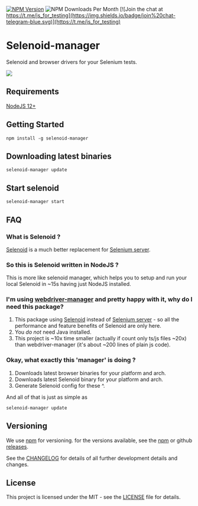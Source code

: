 [![NPM Version](https://badge.fury.io/js/selenoid-manager.svg)](https://badge.fury.io/js/selenoid)
![NPM Downloads Per Month](https://img.shields.io/npm/dm/selenoid-manager.svg)
[![Join the chat at https://t.me/js_for_testing](https://img.shields.io/badge/join%20chat-telegram-blue.svg)](https://t.me/js_for_testing)

# Selenoid-manager

Selenoid and browser drivers for your Selenium tests.

![](selenoid.gif)

## Requirements

[NodeJS 12+](https://nodejs.org/en/download/)

## Getting Started

`npm install -g selenoid-manager`

## Downloading latest binaries

`selenoid-manager update`

## Start selenoid

`selenoid-manager start`

## FAQ

### What is Selenoid ?

[Selenoid](https://aerokube.com/selenoid/) is a much better replacement for [Selenium server](https://www.selenium.dev/documentation/en/grid/).

### So this is Selenoid written in NodeJS ?

This is more like selenoid manager, which helps you to setup and run your local Selenoid in ~15s having just NodeJS installed.

### I'm using [webdriver-manager](https://www.npmjs.com/package/webdriver-manager) and pretty happy with it, why do I need this package?

1. This package using [Selenoid](https://aerokube.com/selenoid/) instead of [Selenium server](https://www.selenium.dev/documentation/en/grid/) - so all the performance and feature
benefits of Selenoid are only here.
2. You *do not* need Java installed.
3. This project is ~10x time smaller (actually if count only ts/js files ~20x) than webdriver-manager (it's about ~200 lines of plain js code).

### Okay, what exactly this 'manager' is doing ?

1. Downloads latest browser binaries for your platform and arch.
2. Downloads latest Selenoid binary for your platform and arch.
3. Generate Selenoid config for these ^.

And all of that is just as simple as

```
selenoid-manager update
```


## Versioning

We use [npm](https://www.npmjs.com/) for versioning. for the versions available, see the [npm](https://www.npmjs.com/package/selenoid-manager#versions) or github [releases](https://github.com/alex-popov-tech/selenoid/releases).

See the [CHANGELOG](CHANGELOG.md) for details of all further development details and changes.


## License

This project is licensed under the MIT - see the [LICENSE](LICENSE.md) file for details.

